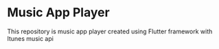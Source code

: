 # Music App Player
This repository is music app player created using Flutter framework with Itunes music api